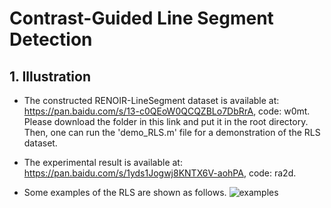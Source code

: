 # Contrast-Guided Line Segment Detection
## 1. Illustration
- The constructed RENOIR-LineSegment dataset is available at:  
  https://pan.baidu.com/s/13-c0QEoW0QCQZBLo7DbRrA, code: w0mt.  
  Please download the folder in this link and put it in the root directory. Then, one can run the 'demo_RLS.m' file for a demonstration of the RLS dataset.
- The experimental result is available at:  
  https://pan.baidu.com/s/1yds1Jogwj8KNTX6V-aohPA, code: ra2d.

- Some examples of the RLS are shown as follows.
![examples](https://github.com/alubawzk/CGLSD/assets/58645426/85ec0ed9-4619-45cd-9a09-e00554cf06fc)  
